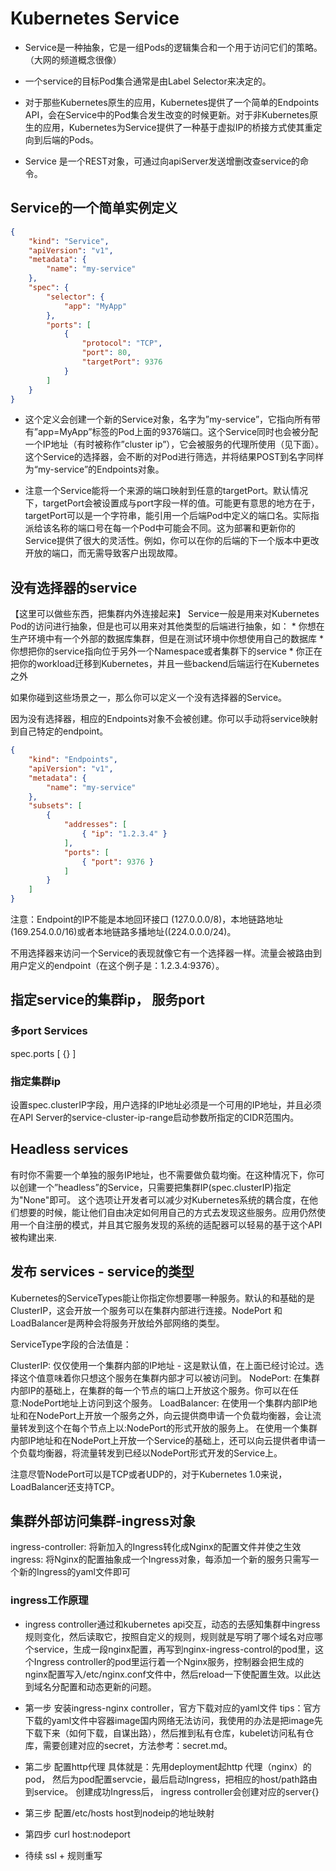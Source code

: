 # Kubernetes Service

* Service是一种抽象，它是一组Pods的逻辑集合和一个用于访问它们的策略。（大网的频道概念很像）
* 一个service的目标Pod集合通常是由Label Selector来决定的。

* 对于那些Kubernetes原生的应用，Kubernetes提供了一个简单的Endpoints API，会在Service中的Pod集合发生改变的时候更新。对于非Kubernetes原生的应用，Kubernetes为Service提供了一种基于虚拟IP的桥接方式使其重定向到后端的Pods。

* Service 是一个REST对象，可通过向apiServer发送增删改查service的命令。

## Service的一个简单实例定义
```json
{
    "kind": "Service",
    "apiVersion": "v1",
    "metadata": {
        "name": "my-service"
    },
    "spec": {
        "selector": {
            "app": "MyApp"
        },
        "ports": [
            {
                "protocol": "TCP",
                "port": 80,
                "targetPort": 9376
            }
        ]
    }
}
```
* 这个定义会创建一个新的Service对象，名字为”my-service”，它指向所有带有”app=MyApp”标签的Pod上面的9376端口。这个Service同时也会被分配一个IP地址（有时被称作”cluster ip”），它会被服务的代理所使用（见下面）。这个Service的选择器，会不断的对Pod进行筛选，并将结果POST到名字同样为“my-service”的Endpoints对象。

* 注意一个Service能将一个来源的端口映射到任意的targetPort。默认情况下，targetPort会被设置成与port字段一样的值。可能更有意思的地方在于，targetPort可以是一个字符串，能引用一个后端Pod中定义的端口名。实际指派给该名称的端口号在每一个Pod中可能会不同。这为部署和更新你的Service提供了很大的灵活性。例如，你可以在你的后端的下一个版本中更改开放的端口，而无需导致客户出现故障。

## 没有选择器的service
【这里可以做些东西，把集群内外连接起来】
Service一般是用来对Kubernetes　Pod的访问进行抽象，但是也可以用来对其他类型的后端进行抽象，如：
    * 你想在生产环境中有一个外部的数据库集群，但是在测试环境中你想使用自己的数据库
    * 你想把你的service指向位于另外一个Namespace或者集群下的service
    * 你正在把你的workload迁移到Kubernetes，并且一些backend后端运行在Kubernetes之外

如果你碰到这些场景之一，那么你可以定义一个没有选择器的Service。

因为没有选择器，相应的Endpoints对象不会被创建。你可以手动将service映射到自己特定的endpoint。
```json
{
    "kind": "Endpoints",
    "apiVersion": "v1",
    "metadata": {
        "name": "my-service"
    },
    "subsets": [
        {
            "addresses": [
                { "ip": "1.2.3.4" }
            ],
            "ports": [
                { "port": 9376 }
            ]
        }
    ]
}
```
注意：Endpoint的IP不能是本地回环接口 (127.0.0.0/8)，本地链路地址(169.254.0.0/16)或者本地链路多播地址((224.0.0.0/24)。

不用选择器来访问一个Service的表现就像它有一个选择器一样。流量会被路由到用户定义的endpoint（在这个例子是：1.2.3.4:9376）。

## 指定service的集群ip， 服务port
### 多port Services
spec.ports [
    {}
]
### 指定集群ip
设置spec.clusterIP字段，用户选择的IP地址必须是一个可用的IP地址，并且必须在API Server的service-cluster-ip-range启动参数所指定的CIDR范围内。

## Headless services
有时你不需要一个单独的服务IP地址，也不需要做负载均衡。在这种情况下，你可以创建一个”headless”的Service，只需要把集群IP(spec.clusterIP)指定为"None"即可。
这个选项让开发者可以减少对Kubernetes系统的耦合度，在他们想要的时候，能让他们自由决定如何用自己的方式去发现这些服务。应用仍然使用一个自注册的模式，并且其它服务发现的系统的适配器可以轻易的基于这个API被构建出来.

## 发布 services - service的类型
Kubernetes的ServiceTypes能让你指定你想要哪一种服务。默认的和基础的是ClusterIP，这会开放一个服务可以在集群内部进行连接。NodePort 和LoadBalancer是两种会将服务开放给外部网络的类型。

ServiceType字段的合法值是：

ClusterIP: 仅仅使用一个集群内部的IP地址 - 这是默认值，在上面已经讨论过。选择这个值意味着你只想这个服务在集群内部才可以被访问到。
NodePort: 在集群内部IP的基础上，在集群的每一个节点的端口上开放这个服务。你可以在任意<NodeIP>:NodePort地址上访问到这个服务。
LoadBalancer: 在使用一个集群内部IP地址和在NodePort上开放一个服务之外，向云提供商申请一个负载均衡器，会让流量转发到这个在每个节点上以<NodeIP>:NodePort的形式开放的服务上。
在使用一个集群内部IP地址和在NodePort上开放一个Service的基础上，还可以向云提供者申请一个负载均衡器，将流量转发到已经以NodePort形式开发的Service上。

注意尽管NodePort可以是TCP或者UDP的，对于Kubernetes 1.0来说，LoadBalancer还支持TCP。

## 集群外部访问集群-ingress对象
ingress-controller:
    将新加入的Ingress转化成Nginx的配置文件并使之生效
ingress:
    将Nginx的配置抽象成一个Ingress对象，每添加一个新的服务只需写一个新的Ingress的yaml文件即可

### ingress工作原理
* ingress controller通过和kubernetes api交互，动态的去感知集群中ingress规则变化，然后读取它，按照自定义的规则，规则就是写明了哪个域名对应哪个service，生成一段nginx配置，再写到nginx-ingress-control的pod里，这个Ingress controller的pod里运行着一个Nginx服务，控制器会把生成的nginx配置写入/etc/nginx.conf文件中，然后reload一下使配置生效。以此达到域名分配置和动态更新的问题。

* 第一步 安装ingress-nginx controller，官方下载对应的yaml文件
  tips：官方下载的yaml文件中容器image国内网络无法访问，我使用的办法是把image先下载下来（如何下载，自谋出路），然后推到私有仓库，kubelet访问私有仓库，需要创建对应的secret，方法参考：secret.md。
* 第二步 配置http代理
  具体就是：先用deployment起http 代理（nginx）的pod， 然后为pod配置servcie，最后启动Ingress，把相应的host/path路由到service。
  创建成功Ingress后， ingress controller会创建对应的server{}
* 第三步 配置/etc/hosts host到nodeip的地址映射
* 第四步 curl host:nodeport
* 待续 ssl + 规则重写